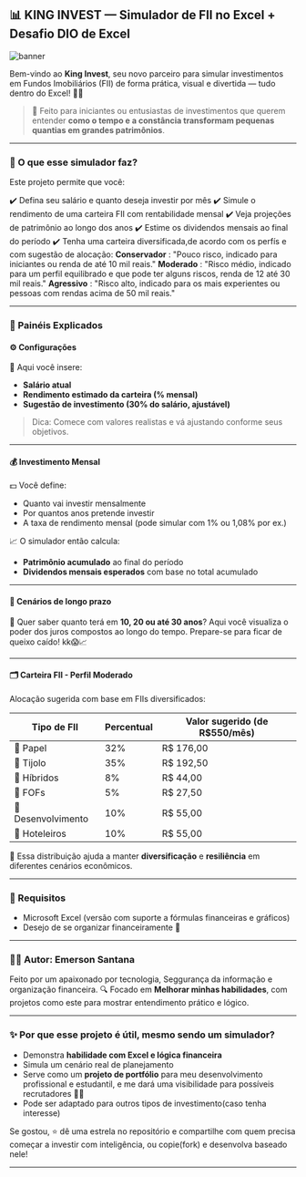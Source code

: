 ## 📊 KING INVEST — Simulador de FII no Excel + Desafio DIO de Excel

![banner](https://upload.wikimedia.org/wikipedia/commons/thumb/e/e9/Investment_Icon.svg/240px-Investment_Icon.svg.png)

Bem-vindo ao **King Invest**, seu novo parceiro para simular investimentos em Fundos Imobiliários (FII) de forma prática, visual e divertida — tudo dentro do Excel! 👑💼

> 🧠 Feito para iniciantes ou entusiastas de investimentos que querem entender **como o tempo e a constância transformam pequenas quantias em grandes patrimônios**.

---

### 🧩 O que esse simulador faz?

Este projeto permite que você:

✔️ Defina seu salário e quanto deseja investir por mês
✔️ Simule o rendimento de uma carteira FII com rentabilidade mensal
✔️ Veja projeções de patrimônio ao longo dos anos
✔️ Estime os dividendos mensais ao final do período
✔️ Tenha uma carteira diversificada,de acordo com os perfís e com sugestão de alocação: 
**Conservador** : "Pouco risco, indicado para iniciantes ou renda de até 10 mil reais." 
**Moderado** : "Risco médio, indicado para um perfil equilibrado e que pode ter alguns riscos, renda de 12 até 30 mil reais."
**Agressivo** : "Risco alto, indicado para os mais experientes ou pessoas com rendas acima de 50 mil reais."

---

### 🧮 Painéis Explicados

#### ⚙️ **Configurações**

📌 Aqui você insere:

* **Salário atual**
* **Rendimento estimado da carteira (% mensal)**
* **Sugestão de investimento (30% do salário, ajustável)**

> Dica: Comece com valores realistas e vá ajustando conforme seus objetivos.

---

#### 💰 **Investimento Mensal**

💵 Você define:

* Quanto vai investir mensalmente
* Por quantos anos pretende investir
* A taxa de rendimento mensal (pode simular com 1% ou 1,08% por ex.)

📈 O simulador então calcula:

* **Patrimônio acumulado** ao final do período
* **Dividendos mensais esperados** com base no total acumulado

---

#### 🧠 **Cenários de longo prazo**

🚀 Quer saber quanto terá em **10, 20 ou até 30 anos**?
Aqui você visualiza o poder dos juros compostos ao longo do tempo. Prepare-se para ficar de queixo caído! kk😱📈

---

#### 🗂️ **Carteira FII - Perfil Moderado**

Alocação sugerida com base em FIIs diversificados:

| Tipo de FII        | Percentual | Valor sugerido (de R\$550/mês) |
| ------------------ | ---------- | ------------------------------ |
| 📄 Papel           | 32%        | R\$ 176,00                     |
| 🧱 Tijolo          | 35%        | R\$ 192,50                     |
| 🔄 Híbridos        | 8%         | R\$ 44,00                      |
| 🧺 FOFs            | 5%         | R\$ 27,50                      |
| 🚧 Desenvolvimento | 10%        | R\$ 55,00                      |
| 🏨 Hoteleiros      | 10%        | R\$ 55,00                      |

🔄 Essa distribuição ajuda a manter **diversificação** e **resiliência** em diferentes cenários econômicos.

---

### 📎 Requisitos

* Microsoft Excel (versão com suporte a fórmulas financeiras e gráficos)
* Desejo de se organizar financeiramente 💪

---

### 👨‍💻 Autor: Emerson Santana

Feito por um apaixonado por tecnologia, Seggurança da informação e organização financeira.
🔍 Focado em **Melhorar minhas habilidades**, com projetos como este para mostrar entendimento prático e lógico.

---

### ✨ Por que esse projeto é útil, mesmo sendo um simulador?

* Demonstra **habilidade com Excel e lógica financeira**
* Simula um cenário real de planejamento
* Serve como um **projeto de portfólio** para meu desenvolvimento profissional e estudantil, e me dará uma visibilidade para possíveis recrutadores 🧑‍💼
* Pode ser adaptado para outros tipos de investimento(caso tenha interesse)
  

Se gostou, ⭐ dê uma estrela no repositório e compartilhe com quem precisa começar a investir com inteligência, ou copie(fork) e desenvolva baseado nele!

---
